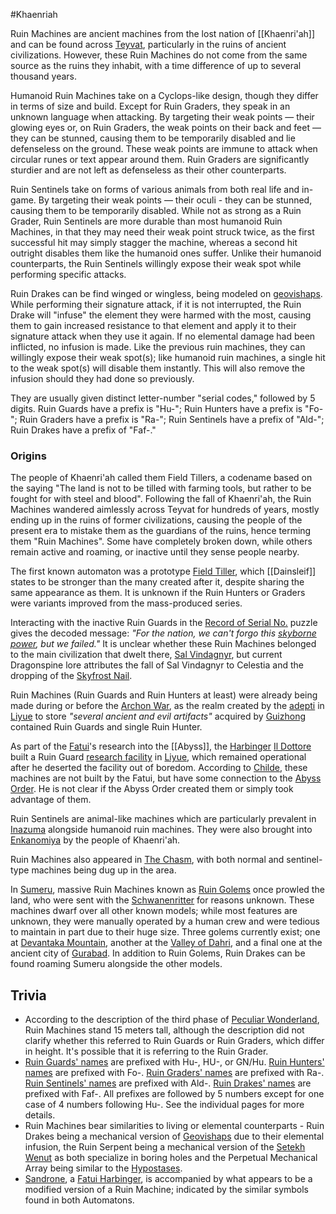 #Khaenriah 

Ruin Machines are ancient machines from the lost nation of [[Khaenri'ah]] and can be found across [Teyvat](https://genshin-impact.fandom.com/wiki/Teyvat "Teyvat"), particularly in the ruins of ancient civilizations. However, these Ruin Machines do not come from the same source as the ruins they inhabit, with a time difference of up to several thousand years.

Humanoid Ruin Machines take on a Cyclops-like design, though they differ in terms of size and build. Except for Ruin Graders, they speak in an unknown language when attacking. By targeting their weak points — their glowing eyes or, on Ruin Graders, the weak points on their back and feet — they can be stunned, causing them to be temporarily disabled and lie defenseless on the ground. These weak points are immune to attack when circular runes or text appear around them. Ruin Graders are significantly sturdier and are not left as defenseless as their other counterparts.

Ruin Sentinels take on forms of various animals from both real life and in-game. By targeting their weak points — their oculi - they can be stunned, causing them to be temporarily disabled. While not as strong as a Ruin Grader, Ruin Sentinels are more durable than most humanoid Ruin Machines, in that they may need their weak point struck twice, as the first successful hit may simply stagger the machine, whereas a second hit outright disables them like the humanoid ones suffer. Unlike their humanoid counterparts, the Ruin Sentinels willingly expose their weak spot while performing specific attacks.

Ruin Drakes can be find winged or wingless, being modeled on [geovishaps](https://genshin-impact.fandom.com/wiki/Vishaps "Vishaps"). While performing their signature attack, if it is not interrupted, the Ruin Drake will "infuse" the element they were harmed with the most, causing them to gain increased resistance to that element and apply it to their signature attack when they use it again. If no elemental damage had been inflicted, no infusion is made. Like the previous ruin machines, they can willingly expose their weak spot(s); like humanoid ruin machines, a single hit to the weak spot(s) will disable them instantly. This will also remove the infusion should they had done so previously.

They are usually given distinct letter-number "serial codes," followed by 5 digits. Ruin Guards have a prefix is "Hu-"; Ruin Hunters have a prefix is "Fo-"; Ruin Graders have a prefix is "Ra-"; Ruin Sentinels have a prefix of "Ald-"; Ruin Drakes have a prefix of "Faf-."

### Origins

The people of Khaenri'ah called them Field Tillers, a codename based on the saying "The land is not to be tilled with farming tools, but rather to be fought for with steel and blood". Following the fall of Khaenri'ah, the Ruin Machines wandered aimlessly across Teyvat for hundreds of years, mostly ending up in the ruins of former civilizations, causing the people of the present era to mistake them as the guardians of the ruins, hence terming them "Ruin Machines". Some have completely broken down, while others remain active and roaming, or inactive until they sense people nearby.

The first known automaton was a prototype [Field Tiller](https://genshin-impact.fandom.com/wiki/Weird_Statue "Weird Statue"), which [[Dainsleif]] states to be stronger than the many created after it, despite sharing the same appearance as them. It is unknown if the Ruin Hunters or Graders were variants improved from the mass-produced series.

Interacting with the inactive Ruin Guards in the [Record of Serial No.](https://genshin-impact.fandom.com/wiki/Record_of_Serial_No. "Record of Serial No.") puzzle gives the decoded message: _"For the nation, we can't forgo this [skyborne power](https://genshin-impact.fandom.com/wiki/Celestia "Celestia"), but we failed."_ It is unclear whether these Ruin Machines belonged to the main civilization that dwelt there, [Sal Vindagnyr](https://genshin-impact.fandom.com/wiki/Sal_Vindagnyr "Sal Vindagnyr"), but current Dragonspine lore attributes the fall of Sal Vindagnyr to Celestia and the dropping of the [Skyfrost Nail](https://genshin-impact.fandom.com/wiki/Skyfrost_Nail "Skyfrost Nail").

Ruin Machines (Ruin Guards and Ruin Hunters at least) were already being made during or before the [Archon War](https://genshin-impact.fandom.com/wiki/Archon_War "Archon War"), as the realm created by the [adepti](https://genshin-impact.fandom.com/wiki/Adepti "Adepti") in [Liyue](https://genshin-impact.fandom.com/wiki/Liyue "Liyue") to store _"several ancient and evil artifacts"_ acquired by [Guizhong](https://genshin-impact.fandom.com/wiki/Guizhong "Guizhong") contained Ruin Guards and single Ruin Hunter.

As part of the [Fatui](https://genshin-impact.fandom.com/wiki/Fatui "Fatui")'s research into the [[Abyss]], the [Harbinger](https://genshin-impact.fandom.com/wiki/Harbinger "Harbinger") [Il Dottore](https://genshin-impact.fandom.com/wiki/Il_Dottore "Il Dottore") built a Ruin Guard [research facility](https://genshin-impact.fandom.com/wiki/The_Wonderful_World_Of_Mr._Cyclops "The Wonderful World Of Mr. Cyclops") in [Liyue](https://genshin-impact.fandom.com/wiki/Liyue "Liyue"), which remained operational after he deserted the facility out of boredom. According to [Childe](https://genshin-impact.fandom.com/wiki/Tartaglia "Tartaglia"), these machines are not built by the Fatui, but have some connection to the [Abyss Order](https://genshin-impact.fandom.com/wiki/Abyss_Order "Abyss Order"). He is not clear if the Abyss Order created them or simply took advantage of them.

Ruin Sentinels are animal-like machines which are particularly prevalent in [Inazuma](https://genshin-impact.fandom.com/wiki/Inazuma "Inazuma") alongside humanoid ruin machines. They were also brought into [Enkanomiya](https://genshin-impact.fandom.com/wiki/Enkanomiya "Enkanomiya") by the people of Khaenri'ah.

Ruin Machines also appeared in [The Chasm](https://genshin-impact.fandom.com/wiki/The_Chasm "The Chasm"), with both normal and sentinel-type machines being dug up in the area.

In [Sumeru](https://genshin-impact.fandom.com/wiki/Sumeru "Sumeru"), massive Ruin Machines known as [Ruin Golems](https://genshin-impact.fandom.com/wiki/Ruin_Golem "Ruin Golem") once prowled the land, who were sent with the [Schwanenritter](https://genshin-impact.fandom.com/wiki/Schwanenritter "Schwanenritter") for reasons unknown. These machines dwarf over all other known models; while most features are unknown, they were manually operated by a human crew and were tedious to maintain in part due to their huge size. Three golems currently exist; one at [Devantaka Mountain](https://genshin-impact.fandom.com/wiki/Devantaka_Mountain "Devantaka Mountain"), another at the [Valley of Dahri](https://genshin-impact.fandom.com/wiki/Valley_of_Dahri "Valley of Dahri"), and a final one at the ancient city of [Gurabad](https://genshin-impact.fandom.com/wiki/Gurabad "Gurabad"). In addition to Ruin Golems, Ruin Drakes can be found roaming Sumeru alongside the other models.


## Trivia

-   According to the description of the third phase of [Peculiar Wonderland](https://genshin-impact.fandom.com/wiki/Invitation_of_Windblume/Peculiar_Wonderland "Invitation of Windblume/Peculiar Wonderland"), Ruin Machines stand 15 meters tall, although the description did not clarify whether this referred to Ruin Guards or Ruin Graders, which differ in height. It's possible that it is referring to the Ruin Grader.
-   [Ruin Guards' names](https://genshin-impact.fandom.com/wiki/Ruin_Guard#Trivia "Ruin Guard") are prefixed with Hu-, HU-, or GN/Hu. [Ruin Hunters' names](https://genshin-impact.fandom.com/wiki/Ruin_Hunter#Trivia "Ruin Hunter") are prefixed with Fo-. [Ruin Graders' names](https://genshin-impact.fandom.com/wiki/Ruin_Grader "Ruin Grader") are prefixed with Ra-. [Ruin Sentinels' names](https://genshin-impact.fandom.com/wiki/Ruin_Sentinels "Ruin Sentinels") are prefixed with Ald-. [Ruin Drakes' names](https://genshin-impact.fandom.com/wiki/Ruin_Drakes "Ruin Drakes") are prefixed with Faf-. All prefixes are followed by 5 numbers except for one case of 4 numbers following Hu-. See the individual pages for more details.
-   Ruin Machines bear similarities to living or elemental counterparts - Ruin Drakes being a mechanical version of [Geovishaps](https://genshin-impact.fandom.com/wiki/Geovishap "Geovishap") due to their elemental infusion, the Ruin Serpent being a mechanical version of the [Setekh Wenut](https://genshin-impact.fandom.com/wiki/Setekh_Wenut "Setekh Wenut") as both specialize in boring holes and the Perpetual Mechanical Array being similar to the [Hypostases](https://genshin-impact.fandom.com/wiki/Hypostases "Hypostases").
-   [Sandrone](https://genshin-impact.fandom.com/wiki/Sandrone "Sandrone"), a [Fatui Harbinger](https://genshin-impact.fandom.com/wiki/Fatui_Harbinger "Fatui Harbinger"), is accompanied by what appears to be a modified version of a Ruin Machine; indicated by the similar symbols found in both Automatons.